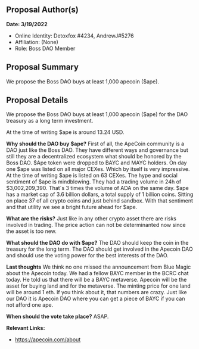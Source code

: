 ## Proposal Author(s)

**Date: 3/19/2022**

-   Online Identity: Detoxfox #4234, AndrewJ#5276
-   Affiliation: (None)
-   Role: Boss DAO Member

## [](https://github.com/boss-dao/proposals/blob/main/Boss%20DAO%20Proposal%20Template.md#proposal-summary)Proposal Summary

We propose the Boss DAO buys at least 1,000 apecoin ($ape).

## [](https://github.com/boss-dao/proposals/blob/main/Boss%20DAO%20Proposal%20Template.md#proposal-details)Proposal Details

We propose the Boss DAO buys at least 1,000 apecoin ($ape) for the DAO treasury as a long term investment. 

At the time of writing $ape is around 13.24 USD. 

**Why should the DAO buy $ape?**
First of all, the ApeCoin community is a DAO just like the Boss DAO. They have different ways and governance but still they are a decentralized ecosystem what should be honored by the Boss DAO. $Ape token were dropped to BAYC and MAYC holders. On day one $ape was listed on all major CEXes. Which by itself is very impressive. At the time of writing $ape is listed on 63 CEXes. The hype and social sentiment of $ape is mindblowing. They had a trading volume in 24h of $3,002,209,390. That´s 3 times the volume of ADA on the same day. $ape has a market cap of 3.6 billion dollars, a total supply of 1 billion coins. Sitting on place 37 of all crypto coins and just behind sandbox. With that sentiment and that utility we see a bright future ahead for $ape. 

**What are the risks?**
Just like in any other crypto asset there are risks involved in trading. The price action can not be determinanted now since the asset is too new. 

**What should the DAO do with $ape?**
The DAO should keep the coin in the treasury for the long term. The DAO should get involved in the Apecoin DAO and should use the voting power for the best interests of the DAO. 

**Last thoughts** 
We think no one missed the announcement from Blue Magic about the Apecoin today. We had a fellow BAYC member in the BCRC chat today. He told us that there will be a BAYC metaverse. Apecoin will be the asset for buying land and for the metaverse. The minting price for one land will be around 1 eth. If you think about it, that numbers are crazy. Just like our DAO it is Apecoin DAO where you can get a piece of BAYC if you can not afford one ape. 

**When should the vote take place?**
ASAP. 

**Relevant Links:**

-   https://apecoin.com/about

